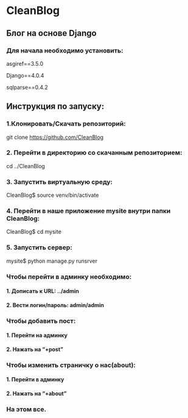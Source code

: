 # **CleanBlog**

## **Блог на основе Django**


### Для начала необходимо установить:

  asgiref==3.5.0
  
  Django==4.0.4
  
  sqlparse==0.4.2





## Инструкция по запуску:


### 1.Клонировать/Скачать репозиторий:

   git clone https://github.com/CleanBlog

### 2. Перейти в директорию со скачанным репозиторием:

   cd ../CleanBlog

### 3. Запустить виртуальную среду:

  CleanBlog$ source venv/bin/activate

### 4. Перейти в наше приложение mysite внутри папки CleanBlog:

  CleanBlog$ cd mysite

### 5. Запустить сервер:

  mysite$ python manage.py runsrver

### Чтобы перейти в админку необходимо:
#### 1. Дописать к URL: ../admin
#### 2. Вести логин/пароль: admin/admin

### Чтобы добавить пост:
#### 1. Перейти на админку
#### 2. Нажать на “+post”

### Чтобы изменить страничку о нас(about):
#### 1. Перейти в админку
#### 2. Нажать на “+about”

### На этом все.
